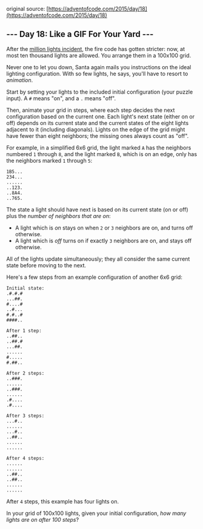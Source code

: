 original source: [https://adventofcode.com/2015/day/18](https://adventofcode.com/2015/day/18)
## --- Day 18: Like a GIF For Your Yard ---
After the [million lights incident](6), the fire code has gotten stricter: now, at most ten thousand lights are allowed.  You arrange them in a 100x100 grid.

Never one to let you down, Santa again mails you instructions on the ideal lighting configuration.  With so few lights, he says, you'll have to resort to _animation_.

Start by setting your lights to the included initial configuration (your puzzle input).  A `#` means "on", and a `.` means "off".

Then, animate your grid in steps, where each step decides the next configuration based on the current one.  Each light's next state (either on or off) depends on its current state and the current states of the eight lights adjacent to it (including diagonals).  Lights on the edge of the grid might have fewer than eight neighbors; the missing ones always count as "off".

For example, in a simplified 6x6 grid, the light marked `A` has the neighbors numbered `1` through `8`, and the light marked `B`, which is on an edge, only has the neighbors marked `1` through `5`:

```
1B5...
234...
......
..123.
..8A4.
..765.
```

The state a light should have next is based on its current state (on or off) plus the _number of neighbors that are on_:


 - A light which is _on_ stays on when `2` or `3` neighbors are on, and turns off otherwise.
 - A light which is _off_ turns on if exactly `3` neighbors are on, and stays off otherwise.

All of the lights update simultaneously; they all consider the same current state before moving to the next.

Here's a few steps from an example configuration of another 6x6 grid:

```
Initial state:
.#.#.#
...##.
#....#
..#...
#.#..#
####..

After 1 step:
..##..
..##.#
...##.
......
#.....
#.##..

After 2 steps:
..###.
......
..###.
......
.#....
.#....

After 3 steps:
...#..
......
...#..
..##..
......
......

After 4 steps:
......
......
..##..
..##..
......
......
```

After `4` steps, this example has four lights on.

In your grid of 100x100 lights, given your initial configuration, _how many lights are on after 100 steps_?


